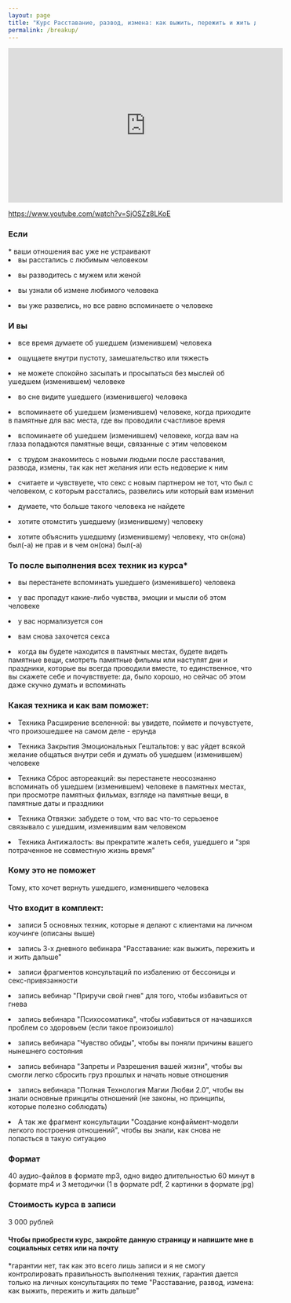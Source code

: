 ```yaml
---
layout: page
title: "Курс Расставание, развод, измена: как выжить, пережить и жить дальше"
permalink: /breakup/
---
```


<iframe width="560" height="315" src="https://www.youtube.com/embed/SjOSZz8LKoE" frameborder="0" allow="accelerometer; autoplay; encrypted-media; gyroscope; picture-in-picture" allowfullscreen></iframe>

https://www.youtube.com/watch?v=SjOSZz8LKoE

<h3>Если</h3>
* ваши отношения вас уже не устраивают
<li>вы расстались с любимым человеком</p>
<p> <li>вы разводитесь с мужем или женой</p>
<p> <li>вы узнали об измене любимого человека</p>
<p> <li>вы уже развелись, но все равно вспоминаете о человеке</p>
<h3>И вы</h3>
<p> <li>все время думаете об ушедшем (изменившем) человека</p>
<p> <li>ощущаете внутри пустоту, замешательство или тяжесть</p>
<p> <li>не можете спокойно засыпать и просыпаться без мыслей об ушедшем (изменившем) человеке</p>
<p> <li>во сне видите ушедшего (изменившего) человека</p>
<p> <li>вспоминаете об ушедшем (изменившем) человеке, когда приходите в памятные для вас места, где вы проводили счастливое время</p>
<p> <li>вспоминаете об ушедшем (изменившем) человеке, когда вам на глаза попадаются памятные вещи, связанные с этим человеком</p>
<p> <li>с трудом знакомитесь с новыми людьми после расставания, развода, измены, так как нет желания или есть недоверие к ним</p>
<p> <li>считаете и чувствуете, что секс с новым партнером не тот, что был с человеком, с которым расстались, развелись или который вам изменил</p>
<p> <li>думаете, что больше такого человека не найдете</p>
<p> <li>хотите отомстить ушедшему (изменившему) человеку</p>
<p> <li>хотите объяснить ушедшему (изменившему) человеку, что он(она) был(-а) не прав и в чем он(она) был(-а)</p>
<h3>То после выполнения всех техник из курса*</h3>
<p> <li>вы перестанете вспоминать ушедшего (изменившего) человека</p>
<p> <li>у вас пропадут какие-либо чувства, эмоции и мысли об этом человеке
<p> <li>у вас нормализуется сон</p>
<p> <li>вам снова захочется секса</p>
<p> <li>когда вы будете находится в памятных местах, будете видеть памятные вещи, смотреть памятные фильмы или наступят дни и праздники, которые вы всегда проводили вместе, то единственное, что вы скажете себе и почувствуете: да, было хорошо, но сейчас об этом даже скучно думать и вспоминать</p>
<h3>Какая техника и как вам поможет:</h3>
<p> <li>Техника Расширение вселенной: вы увидете, поймете и почувстуете, что произошедшее на самом деле - ерунда</p>
<p> <li>Техника Закрытия Эмоциональных Гештальтов: у вас уйдет всякой желание общаться внутри себя и думать об ушедшем (изменившем) человеке</p>
<p> <li>Техника Сброс автореакций: вы перестанете неосознанно вспоминать об ушедшем (изменившем) человеке в памятных местах, при просмотре памятных фильмах, взгляде на памятные вещи, в памятные даты и праздники</p>
<p> <li>Техника Отвязки: забудете о том, что вас что-то серьзеное связывало с ушедшим, изменившим вам человеком</p>
<p> <li>Техника Антижалость: вы прекратите жалеть себя, ушедшего и "зря потраченное не совместную жизнь время"</p>
<h3>Кому это не поможет</h3>
<p>Тому, кто хочет вернуть ушедшего, изменившего человека
<h3>Что входит в комплект:</h3>
<p> <li>записи 5 основных техник, которые я делают с клиентами на личном коучинге (описаны выше)</p>
<p> <li>запись 3-х дневного вебинара "Расставание: как выжить, пережить и и жить дальше"</p>
<p> <li>записи фрагментов консультаций по избалению от бессоницы и секс-привязанности</p>
<p> <li>запись вебинар "Приручи свой гнев" для того, чтобы избавиться от гнева</p>
<p> <li>запись вебинара "Психосоматика", чтобы избавиться от начавшихся проблем со здоровьем (если такое произоишло)</p>
<p> <li>запись вебинара "Чувство обиды", чтобы вы поняли причины вашего нынешнего состояния</p>
<p> <li>запись вебинара "Запреты и Разрешения вашей жизни", чтобы вы смогли легко сбросить груз прошлых и начать новые отношения</p>
<p> <li>запись вебинара "Полная Технология Магии Любви 2.0", чтобы вы знали основные принципы отношений (не законы, но принципы, которые полезно соблюдать)</p>
<p> <li>А так же фрагмент консультации "Создание конфаймент-модели легкого построения отношений", чтобы вы знали, как снова не попасться в такую ситуацию</p>
<h3>Формат</h3> <p>40 аудио-файлов в формате mp3, одно видео длительностью 60 минут в формате mp4 и 3 методички (1 в формате pdf, 2 картинки в формате jpg)</p>
<h3>Стоимость курса в записи</h3> <p>3 000 рублей</p>
<p><h4>Чтобы приобрести курс, закройте данную страницу и напишите мне в социальных сетях или на почту</h4></p>
<p>*гарантии нет, так как это всего лишь записи и я не смогу контролировать правильность выполнения техник,
гарантия дается только на личных консультациях по теме "Расставание, развод, измена: как выжить, пережить и жить дальше"</p>
